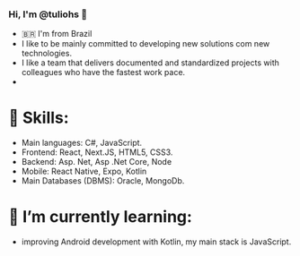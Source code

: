 ### Hi, I'm @tuliohs 👋 
- 🇧🇷 I'm from Brazil
-  I like to be mainly committed to developing new solutions com new technologies.
-  I like a team that delivers documented and standardized projects with colleagues who have the fastest work pace. 
-  
# 💪 Skills:
- Main languages: C#, JavaScript.
- Frontend: React, Next.JS, HTML5, CSS3.
- Backend: Asp. Net, Asp .Net Core, Node
- Mobile: React Native, Expo, Kotlin
- Main Databases (DBMS): Oracle, MongoDb.

# 🌱 I’m currently learning:
-  improving Android development with Kotlin, my main stack is JavaScript.

